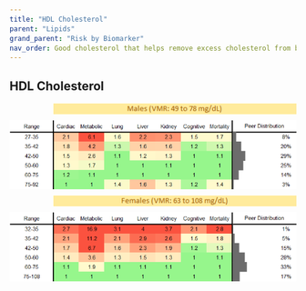 ```yaml
---
title: "HDL Cholesterol"
parent: "Lipids"
grand_parent: "Risk by Biomarker"
nav_order: Good cholesterol that helps remove excess cholesterol from blood. High HDL is protective against heart disease.
---
```



## HDL Cholesterol




<div style="display: flex; flex-direction: column; gap: 10px;">

  <img src="/assets/images/vmrbiomarker_hdl__male.png" alt="HDL Cholesterol VMR Male" style="margin-left: 15%">
  <img src="/assets/images/rr_hdl__male.png" alt="HDL Cholesterol RR Male">

  <img src="/assets/images/vmrbiomarker_hdl__female.png" alt="HDL Cholesterol VMR Female" style="margin-left: 15%; ">
  <img src="/assets/images/rr_hdl__female.png" alt="HDL Cholesterol RR Female">

</div>



